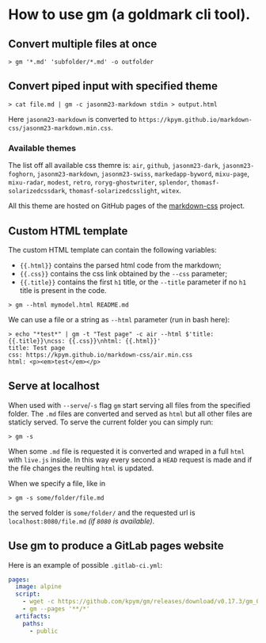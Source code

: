 # How to use gm (a goldmark cli tool).

## Convert multiple files at once

```shell
> gm '*.md' 'subfolder/*.md' -o outfolder
```

## Convert piped input with specified theme

```shell
> cat file.md | gm -c jasonm23-markdown stdin > output.html
```
Here `jasonm23-markdown` is converted to `https://kpym.github.io/markdown-css/jasonm23-markdown.min.css`.

### Available themes

The list off all available css themre is: `air`, `github`, `jasonm23-dark`, `jasonm23-foghorn`, `jasonm23-markdown`, `jasonm23-swiss`, `markedapp-byword`, `mixu-page`, `mixu-radar`, `modest`, `retro`, `roryg-ghostwriter`, `splendor`, `thomasf-solarizedcssdark`, `thomasf-solarizedcsslight`, `witex`.

All this theme are hosted on GitHub pages of the [markdown-css](https://github.com/kpym/markdown-css) project.

## Custom HTML template

The custom HTML template can contain the following variables:

- `{{.html}}` contains the parsed html code from the markdown;
- `{{.css}}` contains the css link obtained by the `--css` parameter;
- `{{.title}}` contains the first `h1` title, or the `--title` parameter if no `h1` title is present in the code.

```shell
> gm --html mymodel.html README.md
```

We can use a file or a string as `--html` parameter (run in bash here):

```shell
> echo "*test*" | gm -t "Test page" -c air --html $'title: {{.title}}\ncss: {{.css}}\nhtml: {{.html}}'
title: Test page
css: https://kpym.github.io/markdown-css/air.min.css
html: <p><em>test</em></p>
```

## Serve at localhost

When used with `--serve`/`-s` flag `gm` start serving all files from the specified folder. The `.md` files are converted and served as `html` but all other files are staticly served. To serve the current folder you can simply run:

```shell
> gm -s
```

When some `.md` file is requested it is converted and wraped in a full `html` with `live.js` inside. In this way every second a `HEAD` request is made and if the file changes the reulting `html` is updated.

When we specify a file, like in
```shell
> gm -s some/folder/file.md
```
the served folder is `some/folder/` and the requested url is `localhost:8080/file.md` _(if `8080` is available)_.

## Use gm to produce a GitLab pages website

Here is an example of possible `.gitlab-ci.yml`:

```yaml
pages:
  image: alpine
  script:
    - wget -c https://github.com/kpym/gm/releases/download/v0.17.3/gm_0.17.3_Linux_64bit.tar.gz -O - | tar -C /usr/local/bin -xz gm
    - gm --pages '**/*'
  artifacts:
    paths:
      - public
```
